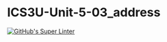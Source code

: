 # ICS3U-Unit-5-03_address

[![GitHub's Super Linter](https://github.com/hanin-hasan/ICS3U-Unit-5-03_address/workflows/GitHub's%20Super%20Linter/badge.svg)](https://github.com/hanin-hasan/ICS3U-Unit-5-03_address/actions)
